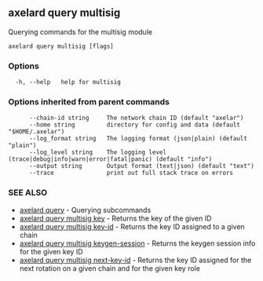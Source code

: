 ## axelard query multisig

Querying commands for the multisig module

```
axelard query multisig [flags]
```

### Options

```
  -h, --help   help for multisig
```

### Options inherited from parent commands

```
      --chain-id string     The network chain ID (default "axelar")
      --home string         directory for config and data (default "$HOME/.axelar")
      --log_format string   The logging format (json|plain) (default "plain")
      --log_level string    The logging level (trace|debug|info|warn|error|fatal|panic) (default "info")
      --output string       Output format (text|json) (default "text")
      --trace               print out full stack trace on errors
```

### SEE ALSO

- [axelard query](/cli-docs/v0_31_2/axelard_query) - Querying subcommands
- [axelard query multisig key](/cli-docs/v0_31_2/axelard_query_multisig_key) - Returns the key of the given ID
- [axelard query multisig key-id](/cli-docs/v0_31_2/axelard_query_multisig_key-id) - Returns the key ID assigned to a given chain
- [axelard query multisig keygen-session](/cli-docs/v0_31_2/axelard_query_multisig_keygen-session) - Returns the keygen session info for the given key ID
- [axelard query multisig next-key-id](/cli-docs/v0_31_2/axelard_query_multisig_next-key-id) - Returns the key ID assigned for the next rotation on a given chain and for the given key role
